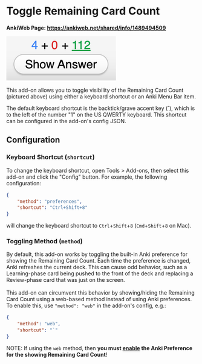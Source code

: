 # Toggle Remaining Card Count

**AnkiWeb Page: https://ankiweb.net/shared/info/1489494509**

![Screenshot of remaining card count in Anki](remaining_card_count.png)

This add-on allows you to toggle visibility of the Remaining Card Count (pictured above) using either a keyboard shortcut or an Anki Menu Bar item.

The default keyboard shortcut is the backtick/grave accent key (`), which is to the left of the number "1" on the US QWERTY keyboard. This shortcut can be configured in the add-on's config JSON.

## Configuration
### Keyboard Shortcut (`shortcut`)
To change the keyboard shortcut, open Tools > Add-ons, then select this add-on and click the "Config" button. For example, the following configuration:
```json
{
    "method": "preferences",
    "shortcut": "Ctrl+Shift+8"
}
```
will change the keyboard shortcut to `Ctrl`+`Shift`+`8` (`Cmd`+`Shift`+`8` on Mac).

### Toggling Method (`method`)
By default, this add-on works by toggling the built-in Anki preference for showing the Remaining Card Count. Each time the preference is changed, Anki refreshes the current deck. This can cause odd behavior, such as a Learning-phase card being pushed to the front of the deck and replacing a Review-phase card that was just on the screen.<br>
<br>
This add-on can circumvent this behavior by showing/hiding the Remaining Card Count using a web-based method instead of using Anki preferences. To enable this, use `"method": "web"` in the add-on's config, e.g.:
```json
{
    "method": "web",
    "shortcut": "`"
}
```
NOTE: If using the `web` method, then **you must <u>enable</u> the Anki Preference for the showing Remaining Card Count</u>**!
